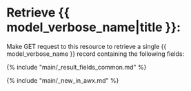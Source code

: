 # Retrieve {{ model_verbose_name|title }}:

Make GET request to this resource to retrieve a single {{ model_verbose_name }}
record containing the following fields:

{% include "main/_result_fields_common.md" %}

{% include "main/_new_in_awx.md" %}

